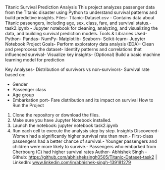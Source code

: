Titanic Survival Prediction Analysis
 This project analyzes passenger data from the Titanic disaster using Python to understand survival
 patterns and build predictive insights.
 Files- Titanic-Dataset.csv - Contains data about Titanic passengers, including age, sex, class, fare, and
 survival status.- task2.ipynb - Jupyter notebook for cleaning, analyzing, and visualizing the data, and building
 survival prediction models.
 Tools & Libraries Used- Python- Pandas- NumPy- Matplotlib- Seaborn- Scikit-learn- Jupyter Notebook
 Project Goals- Perform exploratory data analysis (EDA)- Clean and preprocess the dataset- Identify patterns and correlations that influenced survival- Visualize key insights- (Optional) Build a basic machine learning model for prediction

 Key Analyses- Distribution of survivors vs non-survivors- Survival rate based on:
  - Gender
  - Passenger class
  - Age group
  - Embarkation port- Fare distribution and its impact on survival
 How to Run the Project
 1. Clone the repository or download the files.
 2. Make sure you have Jupyter Notebook installed.
 3. Launch the notebook:
   jupyter notebook task2.ipynb
 4. Run each cell to execute the analysis step by step.
 Insights Discovered- Women had a significantly higher survival rate than men.- First-class passengers had a better chance of survival.- Younger passengers and children were more likely to survive.- Passengers who embarked from Cherbourg (C) had higher survival rates
Author- Abhishek Singh -Github: https://github.com/abhisheksingh0505/Titanic-Dataset-task2 | LinkedIn: www.linkedin.com/in/abhishek-singh-139181279




